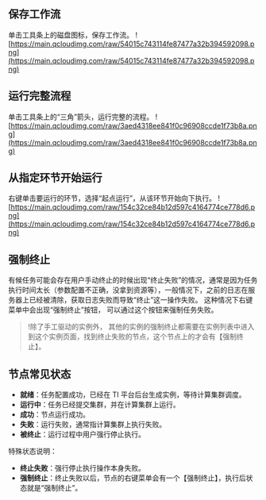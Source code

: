 
## 保存工作流
单击工具条上的磁盘图标，保存工作流。
![https://main.qcloudimg.com/raw/54015c743114fe87477a32b394592098.png](https://main.qcloudimg.com/raw/54015c743114fe87477a32b394592098.png)

## 运行完整流程
单击工具条上的“三角”箭头，运行完整的流程。
![https://main.qcloudimg.com/raw/3aed4318ee841f0c96908ccde1f73b8a.png](https://main.qcloudimg.com/raw/3aed4318ee841f0c96908ccde1f73b8a.png)


## 从指定环节开始运行
右键单击要运行的环节，选择“起点运行”，从该环节开始向下执行。
![https://main.qcloudimg.com/raw/154c32ce84b12d597c4164774ce778d6.png](https://main.qcloudimg.com/raw/154c32ce84b12d597c4164774ce778d6.png)


## 强制终止
有候任务可能会存在用户手动终止的时候出现“终止失败”的情况，通常是因为任务执行时间太长（参数配置不正确，没拿到资源等），一般情况下，之前的日志在服务器上已经被清除，获取日志失败而导致“终止”这一操作失败。 这种情况下右键菜单中会出现“强制终止”按钮， 可以通过这个按钮来强制任务失败。 

>!除了手工驱动的实例外， 其他的实例的强制终止都需要在实例列表中进入到这个实例页面，找到终止失败的节点，这个节点上的才会有【强制终止】。

## 节点常见状态
- **就绪**：任务配置成功，已经在 TI 平台后台生成实例，等待计算集群调度。
- **运行中**：任务已经提交集群，并在计算集群上运行。
- **成功**：节点运行成功。
- **失败**：运行失败，通常指计算集群上执行失败。
- **被终止**：运行过程中用户强行停止执行。

特殊状态说明：
- **终止失败**：强行停止执行操作本身失败。
- **强制终止**：终止失败以后，节点的右键菜单会有一个【强制终止】，执行后状态就是“强制终止”。
